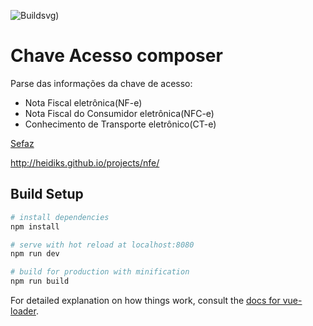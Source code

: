 ![Build](https://github.com/heidiks/nfe-chave-acesso-compose/workflows/Build/badge.svg)svg)

# Chave Acesso composer
Parse das informações da chave de acesso:
  * Nota Fiscal eletrônica(NF-e) 
  * Nota Fiscal do Consumidor eletrônica(NFC-e) 
  * Conhecimento de Transporte eletrônico(CT-e)
  
[Sefaz](http://www.nfe.fazenda.gov.br)

http://heidiks.github.io/projects/nfe/

## Build Setup

``` bash
# install dependencies
npm install

# serve with hot reload at localhost:8080
npm run dev

# build for production with minification
npm run build
```

For detailed explanation on how things work, consult the [docs for vue-loader](http://vuejs.github.io/vue-loader).
